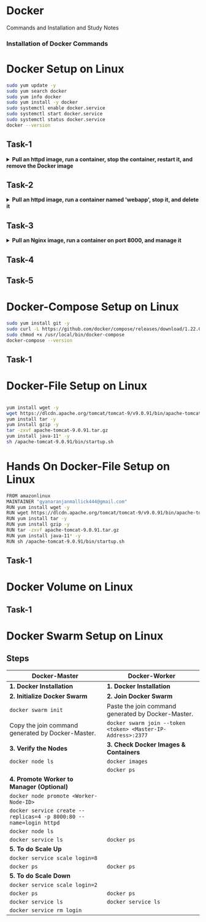 # Docker
Commands and Installation and Study Notes
### Installation of Docker Commands
# Docker Setup on Linux
  ```sh
  sudo yum update -y
  sudo yum search docker
  sudo yum info docker
  sudo yum install -y docker
  sudo systemctl enable docker.service
  sudo systemctl start docker.service
  sudo systemctl status docker.service
  docker --version
  ```
  ## Task-1
<details>
<summary><strong>Pull an httpd image, run a container, stop the container, restart it, and remove the Docker image</strong></summary>
<br>

```bash
docker images                ## Lists available images on the system; used to check image availability.
docker ps                    ## Shows running containers; used to monitor active containers.  
docker pull httpd            ## Downloads the httpd image from Docker Hub; used to prepare an image.
docker images                ## Verifies the httpd image is downloaded.
docker run -it -d httpd      ## Starts an httpd container in detached interactive mode; used to deploy containers. 
docker ps                    ## Verifies the httpd container is running.
docker stop container_id     ## Stops the running container; used to halt container processes.
docker ps -a                 ## Lists all containers, including stopped ones.
docker start container_id    ## Restarts the stopped container; used to resume operations.
docker stop container_id     ## Stops the restarted container.
docker rm container_id       ## Removes the stopped container; used to free resources.
docker ps -a                 ## Verifies the container is removed.
docker images                ## Lists all images to confirm existence of the httpd image.
docker rmi httpd             ## Deletes the httpd image; used to clean up unused images.
docker images                ## Confirms the image is removed.
```
</details>

  ## Task-2
<details>
<summary><strong>Pull an httpd image, run a container named 'webapp', stop it, and delete it</strong></summary>
<br>

```bash
docker images                     ## Lists available images on the system; used to check image availability.
docker ps                         ## Shows running containers; used to monitor active containers.
docker pull httpd                 ## Downloads the httpd image from Docker Hub; used to prepare an image.
docker images                     ## Verifies the httpd image is downloaded.
docker run -it -d --name webapp httpd  ## Starts an httpd container in detached mode with the name 'webapp'.
docker ps                         ## Verifies the 'webapp' container is running.
docker stop webapp                ## Stops the running 'webapp' container; used to halt container processes.
docker ps -a                      ## Lists all containers, including stopped ones.
docker rm webapp                  ## Removes the stopped 'webapp' container; used to free resources.
docker ps -a                      ## Verifies the container is removed.
docker images                     ## Lists all images to confirm existence of the httpd image.
docker rmi httpd                  ## Deletes the httpd image; used to clean up unused images.
docker images                     ## Confirms the image is removed.
```
</details>

  ## Task-3
<details>
<summary><strong>Pull an Nginx image, run a container on port 8000, and manage it</strong></summary>
<br>

```bash
docker images                           ## Lists available images on the system; used to check image availability.
docker ps                               ## Shows running containers; used to monitor active containers.
docker pull nginx                       ## Downloads the nginx image from Docker Hub; used to prepare an image.
docker images                           ## Verifies the nginx image is downloaded.
docker run -it -d -p 8000:80 nginx      ## Starts an Nginx container in detached mode with port 8000 mapped to container's port 80.
docker ps                               ## Verifies the Nginx container is running and port 8000 is mapped.
docker stop container_id                ## Stops the running Nginx container; used to halt container processes.
docker ps -a                            ## Lists all containers, including stopped ones.
docker rm container_id                  ## Removes the stopped Nginx container; used to free resources.
docker ps -a                            ## Verifies the container is removed.
docker images                           ## Lists all images to confirm existence of the nginx image.
docker rmi nginx                        ## Deletes the nginx image; used to clean up unused images.
docker images                           ## Confirms the image is removed.
```
</details>

  ## Task-4
  ## Task-5

# Docker-Compose Setup on Linux
  ```sh
  sudo yum install git -y
  sudo curl -L https://github.com/docker/compose/releases/download/1.22.0/docker-compose-$(uname -s)-$(uname -m) -o /usr/local/bin/docker-compose 
  sudo chmod +x /usr/local/bin/docker-compose
  docker-compose --version
  ```
  ## Task-1
  
# Docker-File Setup on Linux
  ```sh
 
  yum install wget -y
  wget https://dlcdn.apache.org/tomcat/tomcat-9/v9.0.91/bin/apache-tomcat-9.0.91.tar.gz
  yum install tar -y 
  yum install gzip -y
  tar -zxvf apache-tomcat-9.0.91.tar.gz
  yum install java-11* -y
  sh /apache-tomcat-9.0.91/bin/startup.sh
  ``` 
# Hands On Docker-File Setup on Linux
  ```sh
  FROM amazonlinux
  MAINTAINER "gyanaranjanmallick444@gmail.com"
  RUN yum install wget -y
  RUN wget https://dlcdn.apache.org/tomcat/tomcat-9/v9.0.91/bin/apache-tomcat-9.0.91.tar.gz
  RUN yum install tar -y 
  RUN yum install gzip -y
  RUN tar -zxvf apache-tomcat-9.0.91.tar.gz
  RUN yum install java-11* -y
  RUN sh /apache-tomcat-9.0.91/bin/startup.sh
  ```
  ## Task-1
  
# Docker Volume on Linux
  ## Task-1
  
# Docker Swarm Setup on Linux
  ## Steps

  | **Docker-Master**                    | **Docker-Worker**                        |
  |--------------------------------------|------------------------------------------|
  | **1. Docker Installation**           | **1. Docker Installation**               |
  | **2. Initialize Docker Swarm**       | **2. Join Docker Swarm**                 |
  | ```docker swarm init``` | Paste the join command generated by Docker-Master.|
  |  Copy the join command generated by Docker-Master. | ```docker swarm join --token <token> <Master-IP-Address>:2377``` |
  | **3. Verify the Nodes**              | **3. Check Docker Images & Containers**  |
  | ```docker node ls```            | ```docker images```                 |
  |                                      | ```docker ps```                     |
  | **4. Promote Worker to Manager (Optional)** |                                          |
  | ```docker node promote <Worker-Node-ID>``` |                              |
  | ```docker service create --replicas=4 -p 8000:80 --name=login httpd``` |                              |
  | ```docker node ls```            |                  |
  | ```docker service ls```            | ```docker ps```                 |
  | **5. To do Scale Up** |                                          |
  | ```docker service scale login=8``` |                              |
  | ```docker ps```            | ```docker ps```                 |
  | **5. To do Scale Down** |                                          |
  | ```docker service scale login=2``` |                              |
  | ```docker ps```            | ```docker ps```                 |
  | ```docker service ls```            | ```docker service ls```                 |
  | ```docker service rm login``` |                              |

